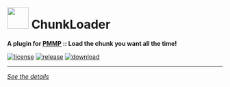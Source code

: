 # <img src="https://rawgit.com/PresentKim/SVG-files/master/plugin-icons/chunkloader.svg" height="50" width="50"> ChunkLoader  
__A plugin for [PMMP](https://pmmp.io) :: Load the chunk you want all the time!__  

[![license](https://img.shields.io/github/license/Blugin/ChunkLoader-PMMP.svg?label=License)](./LICENSE)
[![release](https://img.shields.io/github/release/Blugin/ChunkLoader-PMMP.svg?label=Release)](../../releases/latest)
[![download](https://img.shields.io/github/downloads/Blugin/ChunkLoader-PMMP/total.svg?label=Download)](../../releases/latest)
  
*****
  
[*See the details*](../../wiki)  
